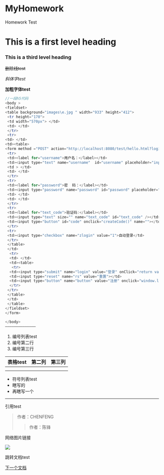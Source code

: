 # MyHomework
Homework
Test
# This is a first level heading 

### This is a third level heading 



~~删除线test~~

*斜体字test*

**加粗字体test**



```C++
//一段h5代码
<body >
<fieldset>
<table background="images\e.jpg " width="933" height="412">
 <tr height="170">
 <td width="570px"> </td>
 <td> </td>
 </tr> 
 <tr>
<td> </td>        
<td><table>
<form method ="POST" action="http://localhost:8080/test/hello.html?login=%B5%C7%C2%BC" name="frmLogin"  >
 <tr>
 <td><label for="username">用户名：</label></td>
 <td><input type="text" name="username"  id="username" placeholder="input your name" size="20" maxlength="20" /></td>
 <td > </td>
 <td> </td>
 </tr>
 <tr>
 <td><label for="password">密  码：</label></td>
 <td><input type="password" name="password" id="password" placeholder="input your password" size="20" maxlength="20" )  this.value='';" /></td>
 <td> </td>
 <td> </td>
 </tr>
 <tr>
 <td><label for="text_code">验证码:</label></td>
 <td><input type="text" size="" name="text_code" id="text_code" /></td>
 <td><input type="button" id="code" onclick="createCode()" name=""></td>
 </tr>
 <tr>
 <td><input type="checkbox" name="zlogin" value="1">自动登录</td>
 </tr>
 </table>
 </td>
  <tr>
  <td> </td>   
  <td><table>
   <tr>
  <td><input type="submit" name="login" value="登录" onClick="return validateLogin()"/></td>
  <td><input type="reset" name="rs" value="重置"></td>
  <td><input type="button" name="button" value="注册" onclick="window.location.href='https://www.w3school.com.cn/jsref/event_onfocus.asp'"></td>
  </tr>
 </tr>
 </table>
 </td>
 </table>
</fieldset>
</form>
 
</body>
——————————————
```

1. 编号列表test
2. 编号第二行
3. 编号第三行


| 表格test | 第二列 | 第三列 |
| -------- | ------ | ---- |
|          |        |      |
|          |        |      |


- 符号列表test
- 瞎写的
- 再瞎写一个

------



引用test

> 作者：CHENFENG
>
> > 作者：陈锋


网络图片链接

![]("https://img1.baidu.com/it/u=2824642304,3028733187&fm=26&fmt=auto&gp=0.jpg")

跳转文档test

[下一个文档](./WH.md)
